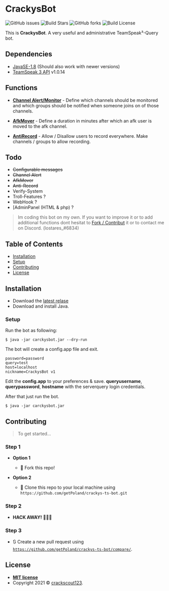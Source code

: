 


#  CrackysBot
![GitHub issues](https://img.shields.io/github/issues/getPoland/crackys-ts-bot?style=flat-square) ![Build Stars](https://img.shields.io/github/stars/getPoland/crackys-ts-bot.svg?style=flat-square) ![GitHub forks](https://img.shields.io/github/forks/getPoland/crackys-ts-bot?style=flat-square) ![Build License](https://img.shields.io/github/license/getPoland/crackys-ts-bot.svg?style=flat-square)

This is  **CrackysBot**. A very useful and administrative TeamSpeak³-Query bot.

## Dependencies

- <a href="https://www.oracle.com/de/java/technologies/javase/javase8-archive-downloads.html">JavaSE-1.8</a> (Should also work with newer versions)
- <a href="https://github.com/TheHolyWaffle/TeamSpeak-3-Java-API">TeamSpeak 3 API</a> v1.0.14 

## Functions 
- [**Channel Alert/Monitor**](https://github.com/getPoland/crackys-ts-bot/wiki/ChannelAlert)  - Define which channels should be monitored and which groups should be notified when someone joins on of those channels.

- [**AfkMover**](https://github.com/getPoland/crackys-ts-bot/wiki/AfkMover)  - Define a duration in minutes after which an afk user is moved to the afk channel. 

-  [**AntiRecord**](https://github.com/getPoland/crackys-ts-bot/wiki/AntiRecord)  -  Allow / Disallow users to record everywhere. Make channels / groups to allow recording.
## Todo

 -  ~~Configurable messages~~
 -  ~~Channel Alert~~
 -  ~~AfkMover~~
 -  ~~Anti-Record~~
 -  Verify-System
 - Troll-Features ? 
 - WebHook ?
 - [AdminPanel (HTML & php) ?


> Im coding this bot on my own. If you want to improve it or to add additional functions dont hesitat to [Fork / Contribut](#contributing) it or to contact me on Discord. (lostares_#6834)

## Table of Contents 

- [Installation](#installation)
- [Setup](#setup)
- [Contributing](#contributing)
- [License](#license)

## Installation

- Download the [latest relase](https://github.com/getPoland/crackys-ts-bot/releases)
- Download and install Java.

### Setup
Run the bot as following:
```shell
$ java -jar carckysbot.jar --dry-run
```
The bot will create a config.app file and exit.
```app
password=password
query=test
host=localhost
nickname=CrackysBot v1
```
Edit the **config.app** to your preferences & save. **queryusername**, **querypassword**, **hostname** with the serverquery login credentials.

After that just run the bot.
```shell
$ java -jar carckysbot.jar 
```

## Contributing

> To get started...

### Step 1

- **Option 1**
    - 🍴 Fork this repo!

- **Option 2**
    - 👯 Clone this repo to your local machine using `https://github.com/getPoland/crackys-ts-bot.git`

### Step 2

- **HACK AWAY!** 🔨🔨🔨

### Step 3

- 🔃 Create a new pull request using <a href="https://github.com/getPoland/crackys-ts-bot/compare/" target="_blank">`https://github.com/getPoland/crackys-ts-bot/compare/`</a>.


## License

- **[MIT license](http://opensource.org/licenses/mit-license.php)**
- Copyright 2021 © <a href="https://crackscout123.de" target="_blank">crackscout123</a>.
